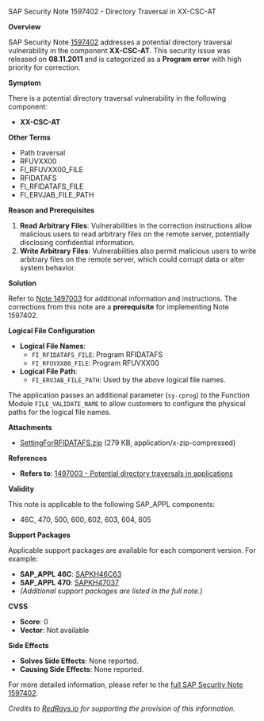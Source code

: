 SAP Security Note 1597402 - Directory Traversal in XX-CSC-AT

**Overview**
  
SAP Security Note [1597402](https://me.sap.com/notes/0001597402) addresses a potential directory traversal vulnerability in the component **XX-CSC-AT**. This security issue was released on **08.11.2011** and is categorized as a **Program error** with high priority for correction.

**Symptom**

There is a potential directory traversal vulnerability in the following component:
- **XX-CSC-AT**

**Other Terms**
- Path traversal
- RFUVXX00
- FI_RFUVXX00_FILE
- RFIDATAFS
- FI_RFIDATAFS_FILE
- FI_ERVJAB_FILE_PATH

**Reason and Prerequisites**

1. **Read Arbitrary Files**: Vulnerabilities in the correction instructions allow malicious users to read arbitrary files on the remote server, potentially disclosing confidential information.
2. **Write Arbitrary Files**: Vulnerabilities also permit malicious users to write arbitrary files on the remote server, which could corrupt data or alter system behavior.

**Solution**

Refer to [Note 1497003](https://me.sap.com/notes/0001497003) for additional information and instructions. The corrections from this note are a **prerequisite** for implementing Note 1597402.

**Logical File Configuration**

- **Logical File Names**:
  - `FI_RFIDATAFS_FILE`: Program RFIDATAFS
  - `FI_RFUVXX00_FILE`: Program RFUVXX00
- **Logical File Path**:
  - `FI_ERVJAB_FILE_PATH`: Used by the above logical file names.

The application passes an additional parameter (`sy-cprog`) to the Function Module `FILE_VALIDATE_NAME` to allow customers to configure the physical paths for the logical file names.

**Attachments**

- [SettingForRFIDATAFS.zip](https://me.sap.com/sap/support/sapnotes/public/services/attachment.htm?iv_key=012006153200000248532011&iv_version=0002&iv_guid=7C0E1533F61FD648AC3391C4F15355DB) (279 KB, application/x-zip-compressed)

**References**

- **Refers to**: [1497003 - Potential directory traversals in applications](https://me.sap.com/notes/0001497003)

**Validity**

This note is applicable to the following SAP_APPL components:
- 46C, 470, 500, 600, 602, 603, 604, 605

**Support Packages**

Applicable support packages are available for each component version. For example:
- **SAP_APPL 46C**: [SAPKH46C63](https://me.sap.com/supportpackage/SAPKH46C63)
- **SAP_APPL 470**: [SAPKH47037](https://me.sap.com/supportpackage/SAPKH47037)
- *(Additional support packages are listed in the full note.)*

**CVSS**

- **Score**: 0
- **Vector**: Not available

**Side Effects**

- **Solves Side Effects**: None reported.
- **Causing Side Effects**: None reported.

For more detailed information, please refer to the [full SAP Security Note 1597402](https://me.sap.com/notes/0001597402).

*Credits to [RedRays.io](https://redrays.io) for supporting the provision of this information.*